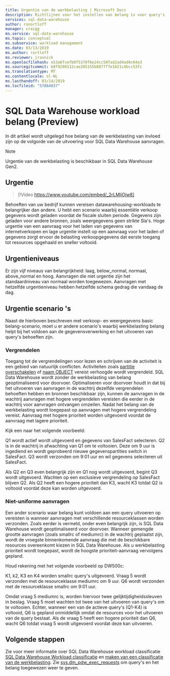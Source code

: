 ```yaml
---
title: Urgentie van de werkbelasting | Microsoft Docs
description: Richtlijnen voor het instellen van belang is voor query's in Azure SQL Data Warehouse.
services: sql-data-warehouse
author: ronortloff
manager: craigg
ms.service: sql-data-warehouse
ms.topic: conceptual
ms.subservice: workload management
ms.date: 03/13/2019
ms.author: rortloff
ms.reviewer: jrasnick
ms.openlocfilehash: e53a6fcefb0f5370f6e24cc50fad2ad4ad4c64e3
ms.sourcegitcommit: b8f9200112cae265155b8877f7e1621c4bcc53fc
ms.translationtype: MT
ms.contentlocale: nl-NL
ms.lasthandoff: 03/14/2019
ms.locfileid: "57864037"
---
```

# <a name="sql-data-warehouse-workload-importance-preview"></a>SQL Data Warehouse workload belang (Preview)

In dit artikel wordt uitgelegd hoe belang van de werkbelasting van invloed zijn op de volgorde van de uitvoering voor SQL Data Warehouse aanvragen.

> [!Note]
> Urgentie van de werkbelasting is beschikbaar in SQL Data Warehouse Gen2.

## <a name="importance"></a>Urgentie

> [!Video https://www.youtube.com/embed/_2rLMljOjw8]

Behoeften van uw bedrijf kunnen vereisen datawarehousing-workloads te belangrijker dan andere.  U hebt een scenario waarbij essentiële verkoop gegevens wordt geladen voordat de fiscale sluiten periode.  Gegevens zijn geladen voor andere bronnen, zoals weergegevens geen strikte Sla's.   Hoge urgentie van een aanvraag voor het laden van gegevens van internetverkopen en lage urgentie instelt op een aanvraag voor het laden of gegevens zorgt ervoor de belasting verkoopgegevens dat eerste toegang tot resources opgehaald en sneller voltooid.

## <a name="importance-levels"></a>Urgentieniveaus

Er zijn vijf niveaus van belangrijkheid: laag, below_normal, normaal, above_normal en hoog.  Aanvragen die niet urgentie zijn het standaardniveau van normaal worden toegewezen.  Aanvragen met hetzelfde urgentieniveau hebben hetzelfde schema gedrag die vandaag de dag.

## <a name="importance-scenarios"></a>Urgentie scenario 's

Naast de hierboven beschreven met verkoop- en weergegevens basic belang-scenario, moet u er andere scenario's waarbij werkbelasting belang helpt bij het voldoen aan de gegevensverwerking en het uitvoeren van query's behoeften zijn.

### <a name="locking"></a>Vergrendelen

Toegang tot de vergrendelingen voor lezen en schrijven van de activiteit is een gebied van natuurlijk conflicten.  Activiteiten zoals [partitie overschakelen](/azure/sql-data-warehouse/sql-data-warehouse-tables-partition) of [naam OBJECT](/sql/t-sql/statements/rename-transact-sql) vereist verhoogde wordt vergrendeld.  SQL Data Warehouse wordt zonder de werkbelasting van belang geoptimaliseerd voor doorvoer.  Optimaliseren voor doorvoer houdt in dat bij het uitvoeren van aanvragen in de wachtrij dezelfde vergrendelen behoeften hebben en bronnen beschikbaar zijn, kunnen de aanvragen in de wachtrij aanvragen met hogere vergrendelen vereisten die eerder in de wachtrij voor aanvragen ontvangen omzeilen.  Nadat het belang van de werkbelasting wordt toegepast op aanvragen met hogere vergrendeling vereist. Aanvraag met hogere prioriteit worden uitgevoerd voordat de aanvraag met lagere prioriteit.

Kijk een naar het volgende voorbeeld:

Q1 wordt actief wordt uitgevoerd en gegevens van SalesFact selecteren.
Q2 is in de wachtrij in afwachting van Q1 om te voltooien.  Deze om 9 uur is ingediend en wordt geprobeerd nieuwe gegevenspartities switch in SalesFact.
Q3 wordt verzonden om 9:01 uur en wil gegevens selecteren uit SalesFact.

Als Q2 en Q3 even belangrijk zijn en Q1 nog wordt uitgevoerd, begint Q3 wordt uitgevoerd. Wachten op een exclusieve vergrendeling op SalesFact blijven Q2.  Als Q2 heeft een hogere prioriteit dan K3, wacht K3 totdat Q2 is voltooid voordat deze kan worden uitgevoerd.

### <a name="non-uniform-requests"></a>Niet-uniforme aanvragen

Een ander scenario waar belang kunt voldoen aan een query uitvoeren op vereisten is wanneer aanvragen met verschillende resourceklassen worden verzonden.  Zoals eerder is vermeld, onder even belangrijk zijn, is SQL Data Warehouse wordt geoptimaliseerd voor doorvoer.  Wanneer gemengde grootte aanvragen (zoals smallrc of mediumrc) in de wachtrij geplaatst zijn, wordt de vroegste binnenkomende aanvraag die met de beschikbare resources overeenkomt kiezen in SQL Data Warehouse.  Als u werkbelasting prioriteit wordt toegepast, wordt de hoogste prioriteit-aanvraag vervolgens gepland.
  
Houd rekening met het volgende voorbeeld op DW500c:

K1, k2, K3 en K4 worden smallrc query's uitgevoerd.
Vraag 5 wordt verzonden met de resourceklasse mediumrc om 9 uur.
Q6 wordt verzonden met de resourceklasse smallrc om 9:01 uur.

Omdat vraag 5 mediumrc is, worden hiervoor twee gelijktijdigheidssleuven in beslag.  Vraag 5 moet wachten tot twee van het uitvoeren van query's om te voltooien.  Echter, wanneer een van de actieve query's (Q1-K4) is voltooid, Q6 is gepland onmiddellijk omdat de resources voor het uitvoeren van de query bestaat.  Als de vraag 5 heeft een hogere prioriteit dan Q6, wacht Q6 totdat vraag 5 wordt uitgevoerd voordat deze kan uitvoeren.

## <a name="next-steps"></a>Volgende stappen

Zie voor meer informatie over SQL Data Warehouse workload classificatie [SQL Data Warehouse Workload classificatie](sql-data-warehouse-workload-classification.md) en [maken van een classificatie van de werkbelasting](quickstart-create-a-workload-classifier-tsql.md). Zie [sys.dm_pdw_exec_requests](/sql/relational-databases/system-dynamic-management-views/sys-dm-pdw-exec-requests-transact-sql) om query's en het belang toegewezen weer te geven.
